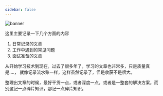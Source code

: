 ```yaml
---
sidebar: false
---
```


![banner](https://tva1.sinaimg.cn/large/006tNbRwgy1ga5l2yxzfcj318y0u01kz.jpg)

这里主要记录一下几个方面的内容

1. 日常记录的文章
2. 工作中遇到的常见问题
3. 面试准备的文章

从开始学习技术到现在，过去了很多年了，学习的文章也非常多，只是质量真是....， 就像记录流水账一样，这样虽然记录了，但是收获不是很大。

整理出文章的时候，最好干货一点，或者深度一点，或者是一整套的解决方案，而别这记一点碎片知识，那记一点碎片知识。
